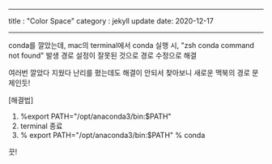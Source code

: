 ---
title : "Color Space"
category : jekyll update
date: 2020-12-17
___


conda를 깔았는데, mac의 terminal에서 conda 실행 시, "zsh conda command not found" 발생
경로 설정이 잘못된 것으로 경로 수정으로 해결

여러번 깔았다 지웠다 난리를 폈는데도 해결이 안되서 찾아보니 새로운 맥북의 경로 문제인듯!

[해결법]
1. %export PATH="/opt/anaconda3/bin:$PATH"
2. terminal 종료
3. % export PATH="/opt/anaconda3/bin:$PATH"
   % conda
   
끗!

